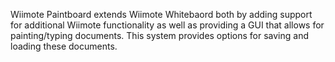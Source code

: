 Wiimote Paintboard extends Wiimote Whitebaord both by adding support for additional Wiimote functionality as well as providing a GUI that allows for painting/typing documents.  This system provides options for saving and loading these documents.